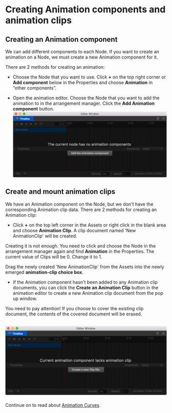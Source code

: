 # Creating Animation components and animation clips

## Creating an Animation component

We can add different components to each Node. If you want to create an animation
on a Node, we must create a new Animation component for it.

There are 2 methods for creating an animation:

 - Choose the Node that you want to use. Click __+__ on the top right corner or
__Add component__ below in the Properties and choose __Animation__ in “other components”.

 - Open the animation editor. Choose the Node that you want to add the animation to in the arrangement manager. Click the __Add Animation component__ button.
![Add Component](animation-clip/add-component.jpg)

## Create and mount animation clips

We have an Animation component on the Node, but we don't have the corresponding Animation clip data. There are 2 methods for creating an Animation clip:

 - Click __+__ on the top left corner in the Assets or right click in the blank area and choose __Animation Clip__. A clip document named 'New AnimationClip' will be created.

Creating it is not enough. You need to   click and choose the Node in the arrangement manager again and find __Animation__ in the Properties. The current value of Clips  will be 0. Change it to 1.

Drag the newly created 'New AnimationClip' from the Assets into the newly emerged __animation-clip choice box__.

 - If the Animation component hasn't been added to any Animation clip documents, you can click the __Create an Animation Clip__ button in the animation editor to create a new Animation clip document from the pop up window.

You need to pay attention! If you choose to cover the existing clip document, the contents of the covered document will be erased.

![Animation Clip](animation-clip/add-clip.jpg)
---

Continue on to read about [Animation Curves](animation-curve.md).
